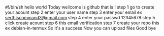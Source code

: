 #!/bin/sh
hello world
Today wellcome is github 
that is ! 
step 1 go to create your acount
step 2 enter your user name
step 3 enter your email ex serthiscommand3@gmail.com
step 4 enter your passwd 12345678
step 5 click create acount
step 6 this email verification
step 7 create your repo this ex debian-in-termux
So it's a success
Now you can upload files
Good bye
